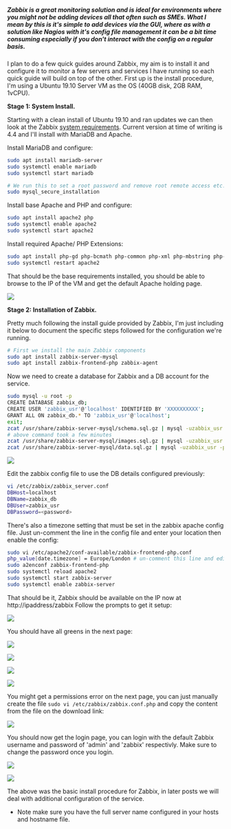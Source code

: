 <!--
.. title: zabbix 4 server installation
.. slug: zabbix-4-server-installation
.. date: 2020-03-01 22:03:44 UTC
.. tags: linux, sysadmin, monitoring, zabbix
.. category: 
.. link: 
.. description: 
.. type: text
-->

##### Zabbix is a great monitoring solution and is ideal for environments where you might not be adding devices all that often such as SMEs.  What I mean by this is it's simple to add devices via the GUI, where as with a solution like Nagios with it's config file management it can be a bit time consuming especially if you don't interact with the config on a regular basis.

I plan to do a few quick guides around Zabbix, my aim is to install it and configure it to monitor a few servers and services I have running so each quick guide will build on top of the other.  First up is the install procedure, I'm using a Ubuntu 19.10 Server VM as the OS (40GB disk, 2GB RAM, 1vCPU).

**Stage 1: System Install.**

Starting with a clean install of Ubuntu 19.10 and ran updates we can then look at the Zabbix [system requirements](https://www.zabbix.com/documentation/current/manual/installation/requirements "Zabbix system requirements").  Current version at time of writing is 4.4 and I'll install with MariaDB and Apache.

Install MariaDB and configure:

```bash
sudo apt install mariadb-server
sudo systemctl enable mariadb
sudo systemctl start mariadb

# We run this to set a root password and remove root remote access etc.
sudo mysql_secure_installation
```
<!-- TEASER_END -->

Install base Apache and PHP and configure:

```bash
sudo apt install apache2 php
sudo systemctl enable apache2
sudo systemctl start apache2
```

Install required Apache/ PHP Extensions:

```bash
sudo apt install php-gd php-bcmath php-common php-xml php-mbstring php-mysqli
sudo systemctl restart apache2
```

That should be the base requirements installed, you should be able to browse to the IP of the VM and get the default Apache holding page.

![](zab-inst01.png)

**Stage 2: Installation of Zabbix.**

Pretty much following the install guide provided by Zabbix, I'm just including it below to document the specific steps followed for the configuration we're running.

```bash
# First we install the main Zabbix components
sudo apt install zabbix-server-mysql
sudo apt install zabbix-frontend-php zabbix-agent
```

Now we need to create a database for Zabbix and a DB account for the service.

```bash
sudo mysql -u root -p
CREATE DATABASE zabbix_db;
CREATE USER 'zabbix_usr'@'localhost' IDENTIFIED BY 'XXXXXXXXXX';
GRANT ALL ON zabbix_db.* TO 'zabbix_usr'@'localhost';
exit;
zcat /usr/share/zabbix-server-mysql/schema.sql.gz | mysql -uzabbix_usr -p zabbix_db
# above command took a few minutes
zcat /usr/share/zabbix-server-mysql/images.sql.gz | mysql -uzabbix_usr -p zabbix_db
zcat /usr/share/zabbix-server-mysql/data.sql.gz | mysql -uzabbix_usr -p zabbix_db
```

![](zab-inst02.png)

Edit the zabbix config file to use the DB details configured previously:

```bash
vi /etc/zabbix/zabbix_server.conf
DBHost=localhost
DBName=zabbix_db
DBUser=zabbix_usr
DBPassword=<password>
```

There's also a timezone setting that must be set in the zabbix apache config file.  Just un-comment the line in the config file and enter your location then enable the config:

```bash
sudo vi /etc/apache2/conf-available/zabbix-frontend-php.conf
php_value[date.timezone] = Europe/London # un-comment this line and edit to your location
sudo a2enconf zabbix-frontend-php
sudo systemctl reload apache2
sudo systemctl start zabbix-server
sudo systemctl enable zabbix-server
```

That should be it, Zabbix should be available on the IP now at http://ipaddress/zabbix  Follow the prompts to get it setup:

![](zab-inst03.png)

You should have all greens in the next page:

![](zab-inst04.png)

![](zab-inst05.png)

![](zab-inst06.png)

![](zab-inst07.png)

You might get a permissions error on the next page, you can just manually create the file ```sudo vi /etc/zabbix/zabbix.conf.php``` and copy the content from the file on the download link:

![](zab-inst08.png)

You should now get the login page, you can login with the default Zabbix username and password of 'admin' and 'zabbix' respectivly.  Make sure to change the password once you login.

![](zab-inst09.png)

![](zab-inst10.png)

The above was the basic install procedure for Zabbix, in later posts we will deal with additional configuration of the service.

* Note make sure you have the full server name configured in your hosts and hostname file.

